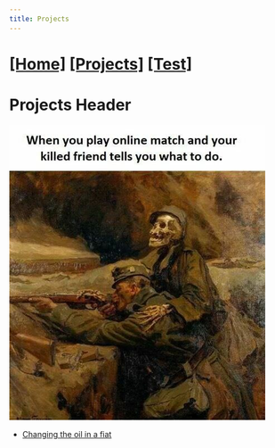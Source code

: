 ```yaml
---
title: Projects
---
```


# [[Home]][2]   [[Projects]][0]   [[Test]][1]

# Projects Header

![game meme](/assets/imgs/test.jpg)

* [Changing the oil in a fiat][3]

[3]: /projects/fiat_oil/
[0]: /projects/
[1]: /test/
[2]: /
